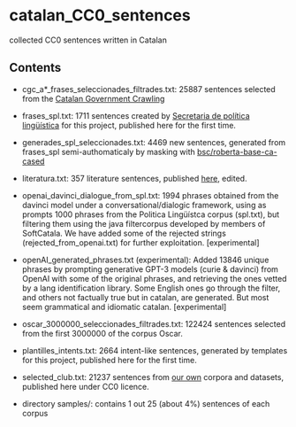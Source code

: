 # catalan_CC0_sentences
collected CC0 sentences written in Catalan

## Contents
* cgc_a*_frases_seleccionades_filtrades.txt:  25887 sentences selected from the <a href="https://zenodo.org/record/5500233#.YUSvh3uxXOt">Catalan Government Crawling</a>
* frases_spl.txt: 1711 sentences created by <a href="https://llengua.gencat.cat/ca/direccio_general_politica_linguistica/">Secretaria de política lingüística</a> for this project, published here for the first time.
* generades_spl_seleccionades.txt: 4469 new sentences, generated from frases_spl semi-authomaticaly by masking with <a href="https://huggingface.co/bsc/roberta-base-ca-cased">bsc/roberta-base-ca-cased</a>
* literatura.txt: 357 literature sentences, published <a href="https://cultura.gencat.cat/ca/ilc/que-fem/publicacions/postals-literaries/">here</a>, edited.
* openai_davinci_dialogue_from_spl.txt: 1994 phrases obtained from the davinci model under a conversational/dialogic framework, using as prompts 1000 phrases from the Politica Lingüístca corpus (spl.txt), but filtering them using the java filtercorpus developed by members of SoftCatala. We have added some of the rejected strings (rejected_from_openai.txt) for further exploitation. [experimental]
* openAI_generated_phrases.txt (experimental): Added 13846 unique phrases by prompting generative GPT-3 models (curie & davinci) from OpenAI with some of the original phrases, and retrieving the ones vetted by a lang identification library. Some English ones go through the filter, and others not factually true but in catalan, are generated. But most seem grammatical and idiomatic catalan. [experimental]
* oscar_3000000_seleccionades_filtrades.txt: 122424 sentences selected from the first 3000000 of the corpus Oscar.
* plantilles_intents.txt: 2664 intent-like sentences, generated by templates for this project, published here for the first time.
* selected_club.txt: 21237 sentences from <a href="https://huggingface.co/bsc">our own</a> corpora and datasets, published here under CC0 licence.

* directory samples/: contains 1 out 25 (about 4%) sentences of each corpus
